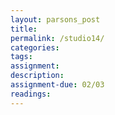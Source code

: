 ```yaml
---  
layout: parsons_post  
title: 
permalink: /studio14/  
categories:   
tags:  
assignment: 
description: 
assignment-due: 02/03
readings: 
---  
```

